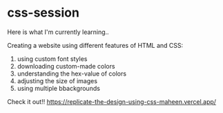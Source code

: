 # css-session
Here is what I'm currently learning..

Creating a website using different features of HTML and CSS:
1. using custom font styles
2. downloading custom-made colors
3. understanding the hex-value of colors
4. adjusting the size of images
5. using multiple bbackgrounds

Check it out!!
https://replicate-the-design-using-css-maheen.vercel.app/

